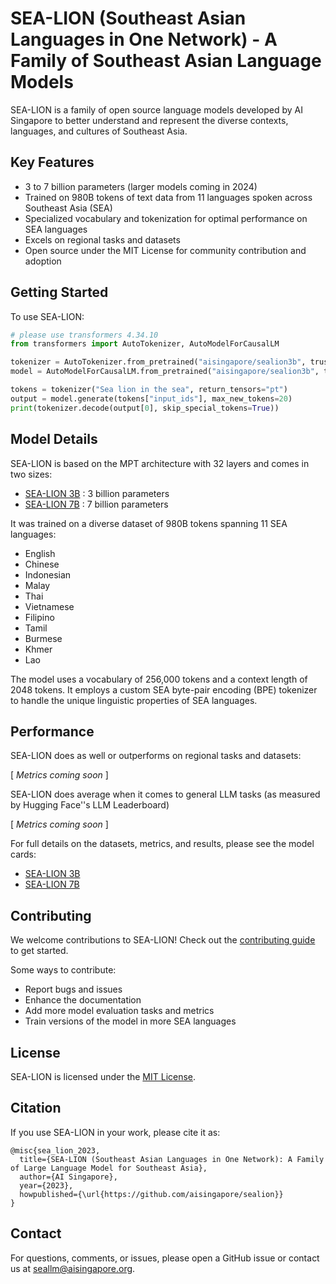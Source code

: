 # SEA-LION (Southeast Asian Languages in One Network) - A Family of Southeast Asian Language Models

SEA-LION is a family of open source language models developed by AI Singapore to better understand and represent the diverse contexts, languages, and cultures of Southeast Asia. 

## Key Features

- 3 to 7 billion parameters (larger models coming in 2024)
- Trained on 980B tokens of text data from 11 languages spoken across Southeast Asia (SEA)
- Specialized vocabulary and tokenization for optimal performance on SEA languages
- Excels on regional tasks and datasets
- Open source under the MIT License for community contribution and adoption

## Getting Started

To use SEA-LION:

```python
# please use transformers 4.34.10
from transformers import AutoTokenizer, AutoModelForCausalLM

tokenizer = AutoTokenizer.from_pretrained("aisingapore/sealion3b", trust_remote_code=True)
model = AutoModelForCausalLM.from_pretrained("aisingapore/sealion3b", trust_remote_code=True)

tokens = tokenizer("Sea lion in the sea", return_tensors="pt")
output = model.generate(tokens["input_ids"], max_new_tokens=20)
print(tokenizer.decode(output[0], skip_special_tokens=True))
```

## Model Details

SEA-LION is based on the MPT architecture with 32 layers and comes in two sizes:

- [SEA-LION 3B](https://huggingface.co/aisingapore/sealion3b) : 3 billion parameters 
- [SEA-LION 7B](https://huggingface.co/aisingapore/sealion7b) : 7 billion parameters

It was trained on a diverse dataset of 980B tokens spanning 11 SEA languages:

- English
- Chinese  
- Indonesian
- Malay
- Thai
- Vietnamese
- Filipino
- Tamil
- Burmese
- Khmer
- Lao

The model uses a vocabulary of 256,000 tokens and a context length of 2048 tokens. It employs a custom SEA byte-pair encoding (BPE) tokenizer to handle the unique linguistic properties of SEA languages.

## Performance

SEA-LION does as well or outperforms on regional tasks and datasets:

[ _Metrics coming soon_ ]

SEA-LION does average when it comes to general LLM tasks (as measured by Hugging Face''s LLM Leaderboard)

[ _Metrics coming soon_ ]

For full details on the datasets, metrics, and results, please see the model cards:
* [SEA-LION 3B](https://huggingface.co/aisingapore/sealion3b)
* [SEA-LION 7B](https://huggingface.co/aisingapore/sealion7b)

## Contributing

We welcome contributions to SEA-LION! Check out the [contributing guide](CONTRIBUTING.md) to get started.

Some ways to contribute:

- Report bugs and issues
- Enhance the documentation
- Add more model evaluation tasks and metrics
- Train versions of the model in more SEA languages

## License

SEA-LION is licensed under the [MIT License](LICENSE).

## Citation

If you use SEA-LION in your work, please cite it as:

```
@misc{sea_lion_2023,
  title={SEA-LION (Southeast Asian Languages in One Network): A Family of Large Language Model for Southeast Asia},
  author={AI Singapore},
  year={2023},
  howpublished={\url{https://github.com/aisingapore/sealion}}
}
```

## Contact

For questions, comments, or issues, please open a GitHub issue or contact us at seallm@aisingapore.org.
